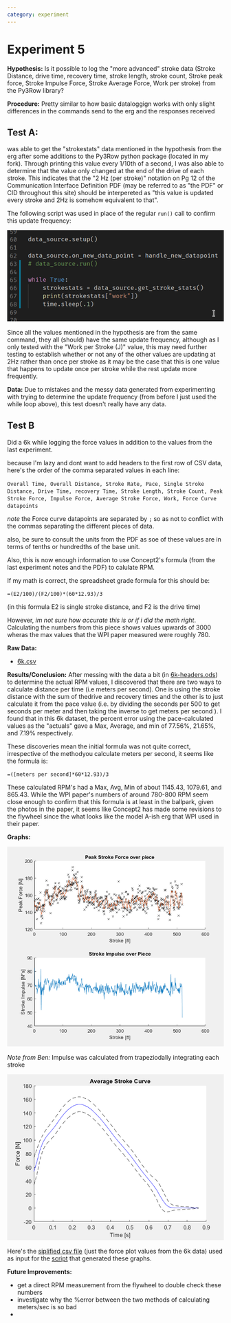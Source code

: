 ```yaml
---
category: experiment
---
```

# Experiment 5
**Hypothesis:** Is it possible to log the "more advanced" stroke data (Stroke Distance, drive time, recovery time, stroke length, stroke count, Stroke peak force, Stroke Impulse Force, Stroke Average Force, Work per stroke) from the Py3Row library?

**Procedure:** Pretty similar to how basic dataloggign works with only slight differences in the commands send to the erg and the responses received

## Test A:
was able to get the "strokestats" data mentioned in the hypothesis from the erg after some additions to the Py3Row python package (located in my fork). Through printing this value every 1/10th of a second, I was also able to determine that the value only changed at the end of the drive of each stroke. This indicates that the "2 Hz (per stroke)" notation on Pg 12 of the Communication Interface Definition PDF (may be referred to as "the PDF" or CID throughout this site) should be interpereted as "this value is updated every stroke and 2Hz is somehow equivalent to that".

The following script was used in place of the regular `run()` call to confirm this update frequency:

![the script used to confirm update frequency](../files/experiments/5/workratescript.png)

Since all the values mentioned in the hypothesis are from the same command, they all (should) have the same update frequency, although as I only tested with the "Work per Stroke (J)" value, this may need further testing to establish whether or not any of the other values are updating at 2Hz rather than once per stroke as it may be the case that this is one value that happens to update once per stroke while the rest update more frequently.

**Data:**
Due to mistakes and the messy data generated from experimenting with trying to determine the update frequency (from before I just used the while loop above), this test doesn't really have any data.


## Test B

Did a 6k while logging the force values in addition to the values from the last experiment.

because I'm lazy and dont want to add headers to the first row of CSV data, here's the order of the comma separated values in each line:

`Overall Time, Overall Distance, Stroke Rate, Pace, Single Stroke Distance, Drive Time, recovery Time, Stroke Length, Stroke Count, Peak Stroke Force, Impulse Force, Average Stroke Force, Work, Force Curve datapoints`

*note* the Force curve datapoints are separated by `;` so as not to conflict with the commas separating the different pieces of data.

also, be sure to consult the units from the PDF as soe of these values are in terms of tenths or hundredths of the base unit.

Also, this is now enough information to use Concept2's formula (from the last experiment notes and the PDF) to calulate RPM.

If my math is correct, the spreadsheet grade formula for this should be:
```
=(E2/100)/(F2/100)*(60*12.93)/3
```
(in this formula E2 is single stroke distance, and F2 is the drive time)

However, *im not sure how accurate this is or if i did the math right*. Calculating the numbers from this piece shows values upwards of 3000 wheras the max values that the WPI paper measured were roughly 780.

**Raw Data:**
- [6k.csv](../files/experiments/5/6k.csv)

**Results/Conclusion:**
After messing with the data a bit (in [6k-headers.ods](../files/experiments/5/6k-headers.ods)) to determine the actual RPM values, I discovered  that there are two ways to calculate distance per time (i.e meters per second). One is using the stroke distance with the sum of thedrive and recovery times and the other is to just calculate it from the pace value (i.e. by dividing the seconds per 500 to get seconds per meter and then taking the inverse to get meters per second ). I found that in this 6k dataset, the percent error using the pace-calculated values as the "actuals" gave a Max, Average, and min of 77.56%, 21.65%, and 7.19% respectively.

These discoveries mean the initial formula was not quite correct, irrespective of the methodyou calculate meters per second, it seems like the formula is:
```
=([meters per second]*60*12.93)/3
```
These calculated RPM's had a Max, Avg, Min of about 1145.43, 1079.61, and 865.43. While the WPI paper's numbers of around 780-800 RPM seem close enough to confirm that this formula is at least in the ballpark, given the photos in the paper, it seems like Concept2 has made some revisions to the flywheel since the what looks like the model A-ish erg that WPI used in their paper.

**Graphs:**

![Two Graphs, one showing peak stroke force over the course of the 6k, and the other showing stroke umpulse ofer the 6k](../files/experiments/5/twographs.png)

*Note from Ben:* Impulse was calculated from trapeziodally integrating each stroke

![A plot of the average force curve over the course of the 6k](../files/experiments/5/avgforcecurve.png)

Here's the [siplified csv file](https://github.com/MoralCode/ErgPowerAnalysis/tree/a9908616f96c8e8dc2ce8ef814b88ca9487c91b9/inputs) (just the force plot values from the 6k data) used as input for the [script](https://github.com/MoralCode/ErgPowerAnalysis/tree/a9908616f96c8e8dc2ce8ef814b88ca9487c91b9) that generated these graphs.



**Future Improvements:**
- get a direct RPM measurement from the flywheel to double check these numbers
- investigate why the %error between the two methods of calculating meters/sec is so bad
- 
